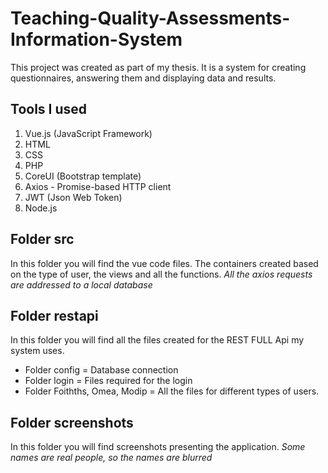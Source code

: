 # Teaching-Quality-Assessments-Information-System
This project was created as part of my thesis. It is a system for creating questionnaires, answering them and displaying data and results.

## Tools I used
1. Vue.js (JavaScript Framework)
2. HTML
3. CSS
4. PHP
5. CoreUI (Bootstrap template)
6. Axios - Promise-based HTTP client
7. JWT (Json Web Token)
8. Node.js

## Folder src
In this folder you will find the vue code files. The containers created based on the type of user, the views and all the functions.
*All the axios requests are addressed to a local database*

## Folder restapi
In this folder you will find all the files created for the REST FULL Api my system uses.
- Folder config = Database connection
- Folder login = Files required for the login
- Folder Foithths, Omea, Modip = All the files for different types of users.

## Folder screenshots
In this folder you will find screenshots presenting the application.
*Some names are real people, so the names are blurred*
